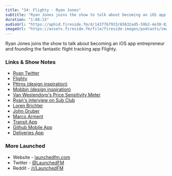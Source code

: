```yaml
---
title: "34: Flighty - Ryan Jones"
subtitle: "Ryan Jones joins the show to talk about becoming an iOS app entrepreneur and founding the fantastic flight tracking app Flighty."
duration: "1:08:15"
audioUrl: "https://aphid.fireside.fm/d/1437767933/65632ad5-59b2-4e30-82d1-13845dce07dd/ed78d0df-ad5b-48a4-b43d-d2b9bd73dcaa.mp3"
imageUrl: "https://assets.fireside.fm/file/fireside-images/podcasts/images/6/65632ad5-59b2-4e30-82d1-13845dce07dd/episodes/e/ed78d0df-ad5b-48a4-b43d-d2b9bd73dcaa/cover.jpg?v=1"
---
```


<p>Ryan Jones joins the show to talk about becoming an iOS app entrepreneur and founding the fantastic flight tracking app Flighty.</p>

<h3>Links &amp; Show Notes</h3>

<ul>
<li><a href="https://twitter.com/rjonesy" rel="nofollow">Ryan Twitter</a></li>
<li><a href="https://www.flightyapp.com" rel="nofollow">Flighty</a></li>
<li><a href="https://www.pttrns.com" rel="nofollow">Pttrns (design inspiration)</a></li>
<li><a href="https://mobbin.design/browse/ios/apps" rel="nofollow">Mobbin (design inspiration)</a></li>
<li><a href="https://en.wikipedia.org/wiki/Van_Westendorp%27s_Price_Sensitivity_Meter" rel="nofollow">Van Westendorp&#39;s Price Sensitivity Meter</a></li>
<li><a href="https://subclub.com/episode/ryan-jones-going-all-in-on-indie-app-development" rel="nofollow">Ryan&#39;s interview on Sub Club</a></li>
<li><a href="https://twitter.com/lorenb" rel="nofollow">Loren Brichter</a></li>
<li><a href="https://twitter.com/gruber?ref_src=twsrc%5Egoogle%7Ctwcamp%5Eserp%7Ctwgr%5Eauthor" rel="nofollow">John Gruber</a></li>
<li><a href="https://twitter.com/marcoarment" rel="nofollow">Marco Arment</a></li>
<li><a href="https://transitapp.com" rel="nofollow">Transit App</a></li>
<li><a href="https://github.com/mobile" rel="nofollow">Github Mobile App</a></li>
<li><a href="https://deliveries.app/en.html" rel="nofollow">Deliveries App</a></li>
</ul>

<h3>More Launched</h3>

<ul>
<li>Website - <a href="https://launchedfm.com" rel="nofollow">launchedfm.com</a></li>
<li>Twitter - <a href="https://twitter.com/launchedfm" rel="nofollow">@LaunchedFM</a></li>
<li>Reddit - <a href="https://www.reddit.com/r/LaunchedFM/" rel="nofollow">/r/LaunchedFM</a></li>
</ul>
